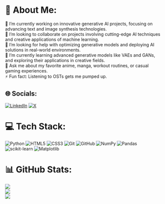 # 💫 About Me:
🔭 I’m currently working on innovative generative AI projects, focusing on advancing text and image synthesis technologies.<br>👯 I’m looking to collaborate on projects involving cutting-edge AI techniques and creative applications of machine learning.<br>🤝 I’m looking for help with optimizing generative models and deploying AI solutions in real-world environments.<br>🌱 I’m currently learning advanced generative models like VAEs and GANs, and exploring their applications in creative fields.<br>💬 Ask me about my favorite anime, manga, workout routines, or casual gaming experiences.<br>⚡ Fun fact: Listening to OSTs gets me pumped up.


## 🌐 Socials:
[![LinkedIn](https://img.shields.io/badge/LinkedIn-%230077B5.svg?logo=linkedin&logoColor=white)](https://linkedin.com/in/siddhant-dnyane) [![X](https://img.shields.io/badge/X-black.svg?logo=X&logoColor=white)](https://x.com/sidd_2003) 

# 💻 Tech Stack:
![Python](https://img.shields.io/badge/python-3670A0?style=for-the-badge&logo=python&logoColor=ffdd54) ![HTML5](https://img.shields.io/badge/html5-%23E34F26.svg?style=for-the-badge&logo=html5&logoColor=white) ![CSS3](https://img.shields.io/badge/css3-%231572B6.svg?style=for-the-badge&logo=css3&logoColor=white) ![Git](https://img.shields.io/badge/git-%23F05033.svg?style=for-the-badge&logo=git&logoColor=white) ![GitHub](https://img.shields.io/badge/github-%23121011.svg?style=for-the-badge&logo=github&logoColor=white) ![NumPy](https://img.shields.io/badge/numpy-%23013243.svg?style=for-the-badge&logo=numpy&logoColor=white) ![Pandas](https://img.shields.io/badge/pandas-%23150458.svg?style=for-the-badge&logo=pandas&logoColor=white) ![scikit-learn](https://img.shields.io/badge/scikit--learn-%23F7931E.svg?style=for-the-badge&logo=scikit-learn&logoColor=white) ![Matplotlib](https://img.shields.io/badge/Matplotlib-%23ffffff.svg?style=for-the-badge&logo=Matplotlib&logoColor=black)
# 📊 GitHub Stats:
![](https://github-readme-stats.vercel.app/api?username=sidd-2003&theme=vision-friendly-dark&hide_border=false&include_all_commits=false&count_private=false)<br/>
![](https://github-readme-streak-stats.herokuapp.com/?user=sidd-2003&theme=vision-friendly-dark&hide_border=false)<br/>
![](https://github-readme-stats.vercel.app/api/top-langs/?username=sidd-2003&theme=vision-friendly-dark&hide_border=false&include_all_commits=false&count_private=false&layout=compact)

<!-- Proudly created with GPRM ( https://gprm.itsvg.in ) -->
